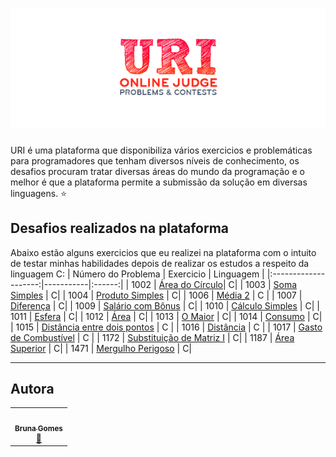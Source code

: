 # ![Logo URI Online Judge](https://github.com/littlebru/Linguagem-C/blob/master/imagens/UriOnline.png)

URI é uma plataforma que disponibiliza vários exercicios e problemáticas para programadores que tenham diversos níveis de conhecimento, os desafios procuram tratar diversas áreas do mundo da programação e o melhor é que a plataforma permite a submissão da solução em diversas linguagens. :star:

## Desafios realizados na plataforma
Abaixo estão alguns exercicios que eu realizei na plataforma com o intuito de testar minhas habilidades depois de realizar os estudos a respeito da linguagem C:
| Número do Problema | Exercicio | Linguagem |
|:--------------------:|-----------|:------:|
| 1002 | [Área do Círculo](https://github.com/littlebru/Linguagem-C/blob/master/URI%20ONLINE%20JUDGE/16-%20Area_of_a_Circle.c)| C|
| 1003 | [Soma Simples](https://github.com/littlebru/Linguagem-C/blob/master/URI%20ONLINE%20JUDGE/15-%20Simple_Sum.c)  | C|
| 1004 | [Produto Simples](https://github.com/littlebru/Linguagem-C/blob/master/URI%20ONLINE%20JUDGE/14-%20Simple_Product.c)  | C|
| 1006 | [Média 2](https://github.com/littlebru/Linguagem-C/blob/master/URI%20ONLINE%20JUDGE/13-%20Average_2.c) | C |
| 1007 | [Diferença](https://github.com/littlebru/Linguagem-C/blob/master/URI%20ONLINE%20JUDGE/13-%20Difference.c) | C|
| 1009 | [Salário com Bônus](https://github.com/littlebru/Linguagem-C/blob/master/URI%20ONLINE%20JUDGE/12-%20Salary_with_Bonus.c)  | C|
| 1010 | [Cálculo Simples](https://github.com/littlebru/Linguagem-C/blob/master/URI%20ONLINE%20JUDGE/11-%20Simple_Calculate.c)  | C|
| 1011 | [Esfera](https://github.com/littlebru/Linguagem-C/blob/master/URI%20ONLINE%20JUDGE/10-%20Sphere.c)  | C|
| 1012 | [Área](https://github.com/littlebru/Linguagem-C/blob/master/URI%20ONLINE%20JUDGE/09-%20Area.c) | C|
| 1013 | [O Maior](https://github.com/littlebru/Linguagem-C/blob/master/URI%20ONLINE%20JUDGE/08-%20The_Greatest.c) | C|
| 1014 | [Consumo](https://github.com/littlebru/Linguagem-C/blob/master/URI%20ONLINE%20JUDGE/07-%20Consumption.c)  | C|
| 1015 | [Distância entre dois pontos](https://github.com/littlebru/Linguagem-C/blob/master/URI%20ONLINE%20JUDGE/06-%20Distance_Between_Two_Points.c) | C |
| 1016 | [Distância](https://github.com/littlebru/Linguagem-C/blob/master/URI%20ONLINE%20JUDGE/05-%20Distance.c) | C |
| 1017 | [Gasto de Combustível](https://github.com/littlebru/Linguagem-C/blob/master/URI%20ONLINE%20JUDGE/04-%20Fuel_Spent.c) | C |
| 1172 | [Substituição de Matriz I](https://github.com/littlebru/Linguagem-C/blob/master/URI%20ONLINE%20JUDGE/03-%20Array_Replacement_I.c) | C|
| 1187 | [Área Superior](https://github.com/littlebru/Linguagem-C/blob/master/URI%20ONLINE%20JUDGE/01-%20Top_Area.C)  | C|
| 1471 | [Mergulho Perigoso](https://github.com/littlebru/Linguagem-C/blob/master/URI%20ONLINE%20JUDGE/02-%20Dangerous_Dive.c) | C|


----
## Autora
<table>
  <tr>
    <td align="center"><a href="https://github.com/littlebru"><img src="https://avatars3.githubusercontent.com/u/41810923?s=460&u=c2196ec3a4f76218d7b11bb2a9cf025d2d2e9fdc&v=4" width="100px;" alt=""/><br /><sub><b>Bruna Gomes</b></sub></a><br /><a href="https://github.com/littlebru/Linguagem-C/" title="Code">🧡</a></td>
</table>

